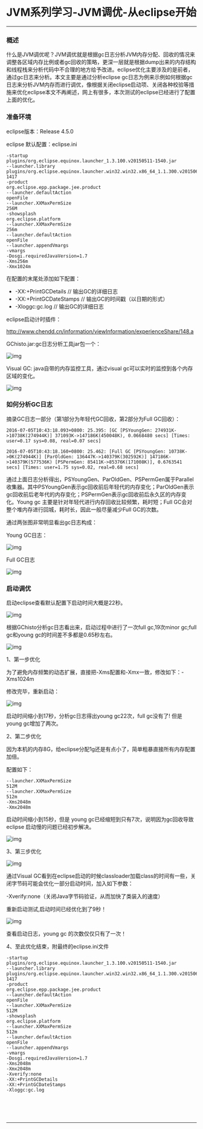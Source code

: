 # JVM系列学习-JVM调优-从eclipse开始

---

### 概述

什么是JVM调优呢？JVM调优就是根据gc日志分析JVM内存分配、回收的情况来调整各区域内存比例或者gc回收的策略，更深一层就是根据dump出来的内存结构和线程栈来分析代码中不合理的地方给予改进。eclipse优化主要涉及的是前者，通过gc日志来分析。本文主要是通过分析eclipse gc日志为例来示例如何根据gc日志来分析JVM内存而进行调优，像根据关闭eclipse启动项、关闭各种校验等措施来优化eclipse本文不再阐述，网上有很多，本次测试的eclipse已经进行了配置上面的优化。

### 准备环境

eclipse版本：Release 4.5.0

eclipse 默认配置：eclipse.ini

~~~plaintext
-startup
plugins/org.eclipse.equinox.launcher_1.3.100.v20150511-1540.jar
--launcher.library
plugins/org.eclipse.equinox.launcher.win32.win32.x86_64_1.1.300.v20150602-1417
-product
org.eclipse.epp.package.jee.product
--launcher.defaultAction
openFile
--launcher.XXMaxPermSize
256M
-showsplash
org.eclipse.platform
--launcher.XXMaxPermSize
256m
--launcher.defaultAction
openFile
--launcher.appendVmargs
-vmargs
-Dosgi.requiredJavaVersion=1.7
-Xms256m
-Xmx1024m
~~~

在配置的末尾处添加如下配置：

* -XX:+PrintGCDetails   // 输出GC的详细日志
* -XX:+PrintGCDateStamps // 输出GC的时间戳（以日期的形式）
* -Xloggc:gc.log  // 输出GC的详细日志

eclipse启动计时插件：

http://www.chendd.cn/information/viewInformation/experienceShare/148.a

GChisto.jar:gc日志分析工具jar包一个：

![img](images/1613864235256.png)

Visual GC: java自带的内存监控工具，通过visual gc可以实时的监控到各个内存区域的变化。

![img](images/1613864235257.png)

### 如何分析GC日志

摘录GC日志一部分（第1部分为年轻代GC回收，第2部分为Full GC回收）：

~~~plaintext
2016-07-05T10:43:18.093+0800: 25.395: [GC [PSYoungGen: 274931K->10738K(274944K)] 371093K->147186K(450048K), 0.0668480 secs] [Times: user=0.17 sys=0.08, real=0.07 secs]
~~~

~~~plaintext
2016-07-05T10:43:18.160+0800: 25.462: [Full GC [PSYoungGen: 10738K->0K(274944K)] [ParOldGen: 136447K->140379K(302592K)] 147186K->140379K(577536K) [PSPermGen: 85411K->85376K(171008K)], 0.6763541 secs] [Times: user=1.75 sys=0.02, real=0.68 secs]
~~~

通过上面日志分析得出，PSYoungGen、ParOldGen、PSPermGen属于Parallel收集器。其中PSYoungGen表示gc回收前后年轻代的内存变化；ParOldGen表示gc回收前后老年代的内存变化；PSPermGen表示gc回收前后永久区的内存变化。Young gc 主要是针对年轻代进行内存回收比较频繁，耗时短；Full GC会对整个堆内存进行回城，耗时长，因此一般尽量减少Full GC的次数。

通过两张图非常明显看出gc日志构成：

Young GC日志：

![img](images/1613864235258.jpg)

Full GC日志

![img](images/1613864235259.jpg)

### 启动调优

启动eclipse查看默认配置下启动时间大概是22秒。

![img](images/1613864235260.png)

根据GChisto分析gc日志看出来，启动过程中进行了一次full gc,19次minor gc;full gc和young gc的时间差不多都是0.65秒左右。

![img](images/1613864235261.png)

1、第一步优化

为了避免内存频繁的动态扩展，直接把-Xms配置和-Xmx一致，修改如下：-Xms1024m

修改完毕，重新启动：

![img](images/1614433088533.png)

启动时间缩小到17秒，分析gc日志得出young gc22次，full gc没有了! 但是young gc增加了两次。

2、第二步优化

因为本机的内存8G，给eclipse分配1g还是有点小了，简单粗暴直接所有内存配置加倍。

配置如下：

~~~plaintext
--launcher.XXMaxPermSize
512M
--launcher.XXMaxPermSize
512m
-Xms2048m
-Xmx2048m
~~~

启动时间缩小到15秒，但是 young gc已经缩短到只有7次，说明因为gc回收导致eclipse 启动慢的问题已经初步解决。

![img](images/1614433213073.png)

3、第三步优化

![img](images/1614433213074.png)

通过Visual GC看到在eclipse启动的时候classloader加载class的时间有一些，关闭字节码可能会优化一部分启动时间，加入如下参数：

-Xverify:none（关闭Java字节码验证，从而加快了类装入的速度）

重新启动测试,启动时间已经优化到了9秒！

![img](images/1614433318104.png)

查看启动日志，young gc 的次数仅仅只有了一次！

4、至此优化结束，附最终的eclipse.ini文件

~~~plaintext
-startup
plugins/org.eclipse.equinox.launcher_1.3.100.v20150511-1540.jar
--launcher.library
plugins/org.eclipse.equinox.launcher.win32.win32.x86_64_1.1.300.v20150602-1417
-product
org.eclipse.epp.package.jee.product
--launcher.defaultAction
openFile
--launcher.XXMaxPermSize
512M
-showsplash
org.eclipse.platform
--launcher.XXMaxPermSize
512m
--launcher.defaultAction
openFile
--launcher.appendVmargs
-vmargs
-Dosgi.requiredJavaVersion=1.7
-Xms2048m
-Xmx2048m
-Xverify:none
-XX:+PrintGCDetails                 
-XX:+PrintGCDateStamps
-Xloggc:gc.log
~~~



<br/><br/><br/>

---

